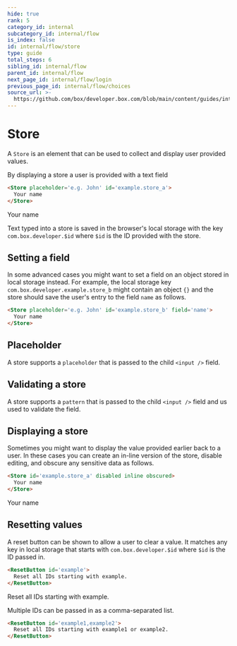 ```yaml
---
hide: true
rank: 5
category_id: internal
subcategory_id: internal/flow
is_index: false
id: internal/flow/store
type: guide
total_steps: 6
sibling_id: internal/flow
parent_id: internal/flow
next_page_id: internal/flow/login
previous_page_id: internal/flow/choices
source_url: >-
  https://github.com/box/developer.box.com/blob/main/content/guides/internal/flow/store.md
---
```

<!-- does not need translation -->

# Store

A `Store` is an element that can be used to collect and display user provided
values.

By displaying a store a user is provided with a text field

```html
<Store placeholder='e.g. John' id='example.store_a'>
  Your name
</Store>
```

<H>

<Store placeholder='e.g. John' id='example.store_a'>

Your name

</Store>

</H>

<Message>

Text typed into a store is saved in the browser's local storage with the key
`com.box.developer.$id` where `$id` is the ID provided with the store.

</Message>

## Setting a field

In some advanced cases you might want to set a field on an object stored in
local storage instead. For example, the local storage key
`com.box.developer.example.store_b` might contain an object `{}` and the store
should save the user's entry to the field `name` as follows.

```html
<Store placeholder='e.g. John' id='example.store_b' field='name'>
  Your name
</Store>
```

## Placeholder

A store supports a `placeholder` that is passed to the child `<input />` field.

## Validating a store

A store supports a `pattern` that is passed to the child `<input />` field and
us used to validate the field.

## Displaying a store

Sometimes you might want to display the value provided earlier back to a user.
In these cases you can create an in-line version of the store, disable editing,
and obscure any sensitive data as follows.

```html
<Store id='example.store_a' disabled inline obscured>
  Your name
</Store>
```

<H>

<Store id='example.store_a' disabled inline obscured>

Your name

</Store>

</H>

## Resetting values

A reset button can be shown to allow a user to clear a value. It matches any key
in local storage that starts with `com.box.developer.$id` where `$id` is the ID
passed in.

```html
<ResetButton id='example'>
  Reset all IDs starting with example.
</ResetButton>
```

<H>

<ResetButton id='example'>

Reset all IDs starting with example.

</ResetButton>

</H>

Multiple IDs can be passed in as a comma-separated list.

```html
<ResetButton id='example1,example2'>
  Reset all IDs starting with example1 or example2.
</ResetButton>
```